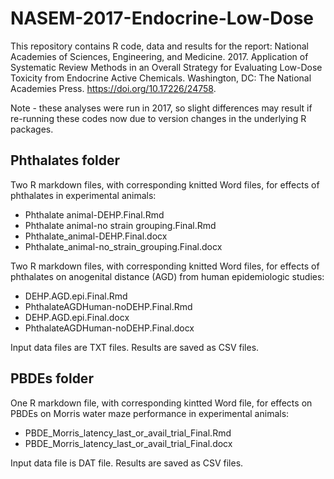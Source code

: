 # NASEM-2017-Endocrine-Low-Dose

This repository contains R code, data and results for the report: National Academies of Sciences, Engineering, and Medicine. 2017. Application of Systematic Review Methods in an Overall Strategy for Evaluating Low-Dose Toxicity from Endocrine Active Chemicals. Washington, DC: The National Academies Press. https://doi.org/10.17226/24758.
 
Note - these analyses were run in 2017, so slight differences may result if re-running these codes now due to version changes in the underlying R packages.

## Phthalates folder

Two R markdown files, with corresponding knitted Word files, for effects of phthalates in experimental animals:

* Phthalate animal-DEHP.Final.Rmd
* Phthalate animal-no strain grouping.Final.Rmd
* Phthalate_animal-DEHP.Final.docx
* Phthalate_animal-no_strain_grouping.Final.docx

Two R markdown files, with corresponding knitted Word files, for effects of phthalates on anogenital distance (AGD) from human epidemiologic studies:

* DEHP.AGD.epi.Final.Rmd
* PhthalateAGDHuman-noDEHP.Final.Rmd
* DEHP.AGD.epi.Final.docx
* PhthalateAGDHuman-noDEHP.Final.docx

Input data files are TXT files. Results are saved as CSV files.

## PBDEs folder

One R markdown file, with corresponding kintted Word file, for effects on PBDEs on Morris water maze performance in experimental animals:

* PBDE_Morris_latency_last_or_avail_trial_Final.Rmd
* PBDE_Morris_latency_last_or_avail_trial_Final.docx

Input data file is DAT file. Results are saved as CSV files.
